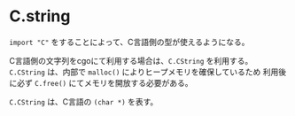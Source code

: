 # C.string

```import "C"``` をすることによって、C言語側の型が使えるようになる。

C言語側の文字列をcgoにて利用する場合は、```C.CString``` を利用する。
```C.CString``` は、内部で ```malloc()``` によりヒープメモリを確保しているため
利用後に必ず ```C.free()``` にてメモリを開放する必要がある。

```C.CString``` は、C言語の ```(char *)``` を表す。
